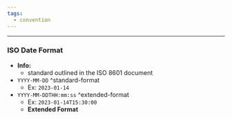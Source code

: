 ```yaml
---
tags:
  - convention
---
```

---

### ISO Date Format

- **Info:**
	- standard outlined in the ISO 8601 document
- `YYYY-MM-DD` ^standard-format
	- Ex: `2023-01-14`
- `YYYY-MM-DDTHH:mm:ss` ^extended-format
	- Ex: `2023-01-14T15:30:00`
	- **Extended Format**